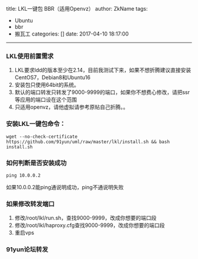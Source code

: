 title: LKL一键包 BBR（适用Openvz）
author: ZkName
tags:
  - Ubuntu
  - bbr
  - 搬瓦工
categories: []
date: 2017-04-10 18:17:00
---
### LKL使用前置需求
1. LKL要求ldd的版本至少在2.14，目前我测试下来，如果不想折腾建议直接安装CentOS7，Debian8和Ubuntu16
2. 安装包只使用64bit的系统。
3. 默认的端口转发只转发了9000-9999的端口，如果你不想费心修改，请把ssr等应用的端口设在这个范围
4. 只适用openvz，请他虚拟请参考原帖自己折腾。。

### 安装LKL一键包命令：
```shle
wget --no-check-certificate https://github.com/91yun/uml/raw/master/lkl/install.sh && bash install.sh
```
### 如何判断是否安装成功
```shle
ping 10.0.0.2
```
如果10.0.0.2能ping通说明成功，ping不通说明失败

### 如果修改转发端口
1. 修改/root/lkl/run.sh，查找9000-9999，改成你想要的端口段
2. 修改/root/lkl/haproxy.cfg查找9000-9999，改成你想要的端口段
3. 重启vps

### 91yun论坛转发